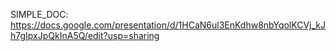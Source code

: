 SIMPLE_DOC: https://docs.google.com/presentation/d/1HCaN6ul3EnKdhw8nbYqolKCVj_kJh7gIpxJpQkInA5Q/edit?usp=sharing
